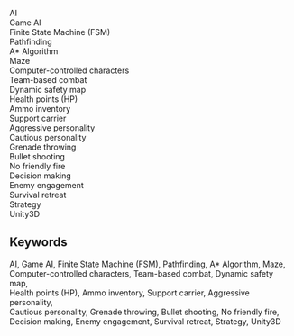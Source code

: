 AI  
Game AI  
Finite State Machine (FSM)  
Pathfinding  
A* Algorithm  
Maze  
Computer-controlled characters  
Team-based combat  
Dynamic safety map  
Health points (HP)  
Ammo inventory  
Support carrier  
Aggressive personality  
Cautious personality  
Grenade throwing  
Bullet shooting  
No friendly fire  
Decision making  
Enemy engagement  
Survival retreat  
Strategy  
Unity3D
## Keywords
AI, Game AI, Finite State Machine (FSM), Pathfinding, A* Algorithm, Maze,  
Computer-controlled characters, Team-based combat, Dynamic safety map,  
Health points (HP), Ammo inventory, Support carrier, Aggressive personality,  
Cautious personality, Grenade throwing, Bullet shooting, No friendly fire,  
Decision making, Enemy engagement, Survival retreat, Strategy, Unity3D
